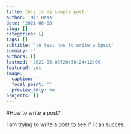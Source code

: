 ```yaml
---
title: this is my sample post
author: 'Mir Hass'
date: '2021-06-08'
slug: []
categories: []
tags: []
subtitle: 'to test how to write a bpsot'
summary: ''
authors: []
lastmod: '2021-06-08T20:50:24+12:00'
featured: yes
image:
  caption: ''
  focal_point: ''
  preview_only: no
projects: []
---
```


#How to write a post? 

I am trying to write a post to see if I can succes. 